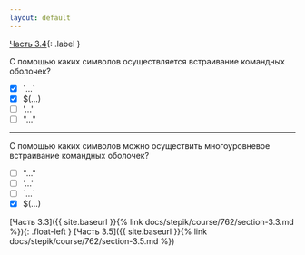 ```yaml
---
layout: default
---
```


<span>[Часть 3.4](){: .label }</span>

С помощью каких символов осуществляется встраивание командных оболочек?

- [x] \`...\`
- [x] $(...)
- [ ] '...'
- [ ] "..."

---

С помощью каких символов можно осуществить многоуровневое встраивание командных
оболочек?

- [ ] "..."
- [ ] '...'
- [ ] \`...\`
- [x] $(...)

<span class="d-block text-right">
  [Часть 3.3]({{ site.baseurl }}{% link docs/stepik/course/762/section-3.3.md %}){: .float-left }
  [Часть 3.5]({{ site.baseurl }}{% link docs/stepik/course/762/section-3.5.md %})
</span>
